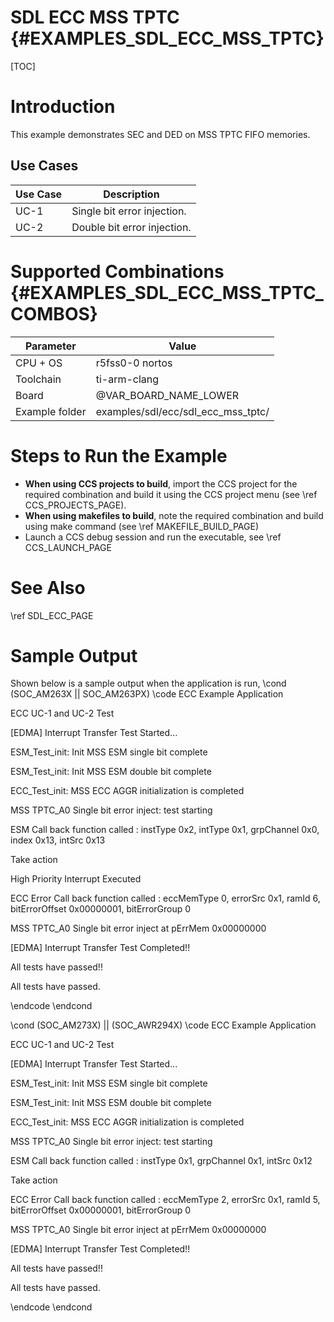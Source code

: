 # SDL ECC MSS TPTC {#EXAMPLES_SDL_ECC_MSS_TPTC}

[TOC]

# Introduction

This example demonstrates SEC and DED on MSS TPTC FIFO memories.

Use Cases
---------

 Use Case | Description
 ---------|------------
 UC-1     | Single bit error injection.
 UC-2     | Double bit error injection.

# Supported Combinations {#EXAMPLES_SDL_ECC_MSS_TPTC_COMBOS}

 Parameter      | Value
 ---------------|-----------
 CPU + OS       | r5fss0-0 nortos
 Toolchain      | ti-arm-clang
 Board          | @VAR_BOARD_NAME_LOWER
 Example folder | examples/sdl/ecc/sdl_ecc_mss_tptc/



# Steps to Run the Example

- **When using CCS projects to build**, import the CCS project for the required combination
  and build it using the CCS project menu (see \ref CCS_PROJECTS_PAGE).
- **When using makefiles to build**, note the required combination and build using
  make command (see \ref MAKEFILE_BUILD_PAGE)
- Launch a CCS debug session and run the executable, see \ref CCS_LAUNCH_PAGE

# See Also

\ref SDL_ECC_PAGE

# Sample Output

Shown below is a sample output when the application is run,
\cond (SOC_AM263X || SOC_AM263PX)
\code
ECC Example Application

ECC UC-1 and UC-2 Test

[EDMA] Interrupt Transfer Test Started...

ESM_Test_init: Init MSS ESM single bit complete

ESM_Test_init: Init MSS ESM double bit complete

ECC_Test_init: MSS ECC AGGR initialization is completed

MSS TPTC_A0 Single bit error inject: test starting

ESM Call back function called : instType 0x2, intType 0x1, grpChannel 0x0, index 0x13, intSrc 0x13

Take action

High Priority Interrupt Executed

ECC Error Call back function called : eccMemType 0, errorSrc 0x1, ramId 6, bitErrorOffset 0x00000001, bitErrorGroup 0

MSS TPTC_A0 Single bit error inject at pErrMem 0x00000000

[EDMA] Interrupt Transfer Test Completed!!

All tests have passed!!

All tests have passed.


\endcode
\endcond

\cond (SOC_AM273X) || (SOC_AWR294X)
\code
ECC Example Application

ECC UC-1 and UC-2 Test

[EDMA] Interrupt Transfer Test Started...

ESM_Test_init: Init MSS ESM single bit complete

ESM_Test_init: Init MSS ESM double bit complete

ECC_Test_init: MSS ECC AGGR initialization is completed

MSS TPTC_A0 Single bit error inject: test starting

ESM Call back function called : instType 0x1, grpChannel 0x1, intSrc 0x12

Take action

ECC Error Call back function called : eccMemType 2, errorSrc 0x1, ramId 5, bitErrorOffset 0x00000001, bitErrorGroup 0

MSS TPTC_A0 Single bit error inject at pErrMem 0x00000000

[EDMA] Interrupt Transfer Test Completed!!

All tests have passed!!

All tests have passed.


\endcode
\endcond
